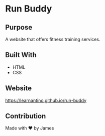 # Run Buddy

## Purpose
A website that offers fitness training services.

## Built With
* HTML
* CSS

## Website
https://learnantino.github.io/run-buddy

## Contribution
Made with ❤️ by James
